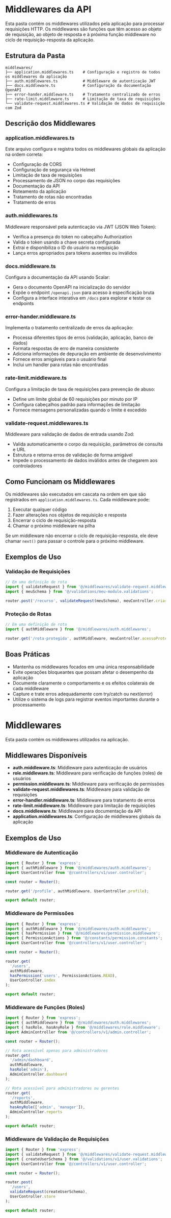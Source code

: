 # Middlewares da API

Esta pasta contém os middlewares utilizados pela aplicação para processar requisições HTTP. Os middlewares são funções que têm acesso ao objeto de requisição, ao objeto de resposta e à próxima função middleware no ciclo de requisição-resposta da aplicação.

## Estrutura da Pasta

```
middlewares/
├── application.middlewares.ts    # Configuração e registro de todos os middlewares da aplicação
├── auth.middlewares.ts           # Middleware de autenticação JWT
├── docs.middleware.ts            # Configuração da documentação OpenAPI
├── error-hander.middleware.ts    # Tratamento centralizado de erros
├── rate-limit.middleware.ts      # Limitação de taxa de requisições
└── validate-request.middlewares.ts # Validação de dados de requisição com Zod
```

## Descrição dos Middlewares

### application.middlewares.ts
Este arquivo configura e registra todos os middlewares globais da aplicação na ordem correta:
- Configuração de CORS
- Configuração de segurança via Helmet
- Limitação de taxa de requisições
- Processamento de JSON no corpo das requisições
- Documentação da API
- Roteamento da aplicação
- Tratamento de rotas não encontradas
- Tratamento de erros

### auth.middlewares.ts
Middleware responsável pela autenticação via JWT (JSON Web Token):
- Verifica a presença do token no cabeçalho Authorization
- Valida o token usando a chave secreta configurada
- Extrai e disponibiliza o ID do usuário na requisição
- Lança erros apropriados para tokens ausentes ou inválidos

### docs.middleware.ts
Configura a documentação da API usando Scalar:
- Gera o documento OpenAPI na inicialização do servidor
- Expõe o endpoint `/openapi.json` para acesso à especificação bruta
- Configura a interface interativa em `/docs` para explorar e testar os endpoints

### error-hander.middleware.ts
Implementa o tratamento centralizado de erros da aplicação:
- Processa diferentes tipos de erros (validação, aplicação, banco de dados)
- Formata respostas de erro de maneira consistente
- Adiciona informações de depuração em ambiente de desenvolvimento
- Fornece erros amigáveis para o usuário final
- Inclui um handler para rotas não encontradas

### rate-limit.middleware.ts
Configura a limitação de taxa de requisições para prevenção de abuso:
- Define um limite global de 60 requisições por minuto por IP
- Configura cabeçalhos padrão para informações de limitação
- Fornece mensagens personalizadas quando o limite é excedido

### validate-request.middlewares.ts
Middleware para validação de dados de entrada usando Zod:
- Valida automaticamente o corpo da requisição, parâmetros de consulta e URL
- Estrutura e retorna erros de validação de forma amigável
- Impede o processamento de dados inválidos antes de chegarem aos controladores

## Como Funcionam os Middlewares

Os middlewares são executados em cascata na ordem em que são registrados em `application.middlewares.ts`. Cada middleware pode:

1. Executar qualquer código
2. Fazer alterações nos objetos de requisição e resposta
3. Encerrar o ciclo de requisição-resposta
4. Chamar o próximo middleware na pilha

Se um middleware não encerrar o ciclo de requisição-resposta, ele deve chamar `next()` para passar o controle para o próximo middleware.

## Exemplos de Uso

### Validação de Requisições

```typescript
// Em uma definição de rota
import { validateRequest } from '@/middlewares/validate-request.middlewares';
import { meuSchema } from '@/validations/meu-modulo.validations';

router.post('/recurso', validateRequest(meuSchema), meuController.criarRecurso);
```

### Proteção de Rotas

```typescript
// Em uma definição de rota
import { authMiddleware } from '@/middlewares/auth.middlewares';

router.get('/rota-protegida', authMiddleware, meuController.acessoProtegido);
```

## Boas Práticas

- Mantenha os middlewares focados em uma única responsabilidade
- Evite operações bloqueantes que possam afetar o desempenho da aplicação
- Documente claramente o comportamento e os efeitos colaterais de cada middleware
- Capture e trate erros adequadamente com try/catch ou next(error)
- Utilize o sistema de logs para registrar eventos importantes durante o processamento

# Middlewares

Esta pasta contém os middlewares utilizados na aplicação.

## Middlewares Disponíveis

- **auth.middleware.ts**: Middleware para autenticação de usuários
- **role.middleware.ts**: Middleware para verificação de funções (roles) de usuários
- **permission.middleware.ts**: Middleware para verificação de permissões
- **validate-request.middlewares.ts**: Middleware para validação de requisições
- **error-handler.middleware.ts**: Middleware para tratamento de erros
- **rate-limit.middleware.ts**: Middleware para limitação de requisições
- **docs.middleware.ts**: Middleware para documentação da API
- **application.middlewares.ts**: Configuração de middlewares globais da aplicação

## Exemplos de Uso

### Middleware de Autenticação

```typescript
import { Router } from 'express';
import { authMiddleware } from '@/middlewares/auth.middlewares';
import UserController from '@/controllers/v1/user.controller';

const router = Router();

router.get('/profile', authMiddleware, UserController.profile);

export default router;
```

### Middleware de Permissões

```typescript
import { Router } from 'express';
import { authMiddleware } from '@/middlewares/auth.middlewares';
import { hasPermission } from '@/middlewares/permission.middleware';
import { PermissionActions } from '@/constants/permission.constants';
import UserController from '@/controllers/v1/user.controller';

const router = Router();

router.get(
  '/users',
  authMiddleware,
  hasPermission('users', PermissionActions.READ),
  UserController.index
);

export default router;
```

### Middleware de Funções (Roles)

```typescript
import { Router } from 'express';
import { authMiddleware } from '@/middlewares/auth.middlewares';
import { hasRole, hasAnyRole } from '@/middlewares/role.middleware';
import AdminController from '@/controllers/v1/admin.controller';

const router = Router();

// Rota acessível apenas para administradores
router.get(
  '/admin/dashboard',
  authMiddleware,
  hasRole('admin'),
  AdminController.dashboard
);

// Rota acessível para administradores ou gerentes
router.get(
  '/reports',
  authMiddleware,
  hasAnyRole(['admin', 'manager']),
  AdminController.reports
);

export default router;
```

### Middleware de Validação de Requisições

```typescript
import { Router } from 'express';
import { validateRequest } from '@/middlewares/validate-request.middlewares';
import { createUserSchema } from '@/validations/v1/user.validations';
import UserController from '@/controllers/v1/user.controller';

const router = Router();

router.post(
  '/users',
  validateRequest(createUserSchema),
  UserController.store
);

export default router;
``` 